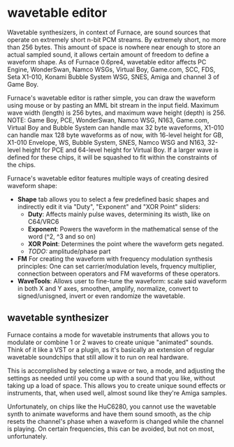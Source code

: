 # wavetable editor

Wavetable synthesizers, in context of Furnace, are sound sources that operate on extremely short n-bit PCM streams. By extremely short, no more than 256 bytes. This amount of space is nowhere near enough to store an actual sampled sound, it allows certain amount of freedom to define a waveform shape. As of Furnace 0.6pre4, wavetable editor affects PC Engine, WonderSwan, Namco WSGs, Virtual Boy, Game.com, SCC, FDS, Seta X1-010, Konami Bubble System WSG, SNES, Amiga and channel 3 of Game Boy.

Furnace's wavetable editor is rather simple, you can draw the waveform using mouse or by pasting an MML bit stream in the input field. Maximum wave width (length) is 256 bytes, and maximum wave height (depth) is 256. NOTE: Game Boy, PCE, WonderSwan, Namco WSG, N163, Game.com, Virtual Boy and Bubble System can handle max 32 byte waveforms, X1-010 can handle max 128 byte waveforms as of now, with 16-level height for GB, X1-010 Envelope, WS, Bubble System, SNES, Namco WSG and N163, 32-level height for PCE and 64-level height for Virtual Boy. If a larger wave is defined for these chips, it will be squashed to fit within the constraints of the chips.

Furnace's wavetable editor features multiple ways of creating desired waveform shape:

- **Shape** tab allows you to select a few predefined basic shapes and indirectly edit it via "Duty", "Exponent" and "XOR Point" sliders:
  - **Duty**: Affects mainly pulse waves, determining its wisth, like on C64/VRC6
  - **Exponent**: Powers the waveform in the mathematical sense of the word (^2, ^3 and so on)
  - **XOR Point**: Determines the point where the waveform gets negated.
  - _TODO:_ amplitude/phase part
- **FM** For creating the waveform with frequency modulation synthesis principles: One can set carrier/modulation levels, frquency multiplier, connection between operators and FM waveforms of these operators.
- **WaveTools**: Allows user to fine-tune the waveform: scale said waveform in both X and Y axes, smoothen, amplify, normalize, convert to signed/unisgned, invert or even randomize the wavetable.

## wavetable synthesizer

Furnace contains a mode for wavetable instruments that allows you to modulate or combine 1 or 2 waves to create unique "animated" sounds. Think of it like a VST or a plugin, as it's basically an extension of regular wavetable soundchips that still allow it to run on real hardware.

This is accomplished by selecting a wave or two, a mode, and adjusting the settings as needed until you come up with a sound that you like, without taking up a load of space. This allows you to create unique sound effects or instruments, that, when used well, almost sound like they're Amiga samples.

Unfortunately, on chips like the HuC6280, you cannot use the wavetable synth to animate waveforms and have them sound smooth, as the chip resets the channel's phase when a waveform is changed while the channel is playing. On certain frequencies, this can be avoided, but not on most, unfortunately.
